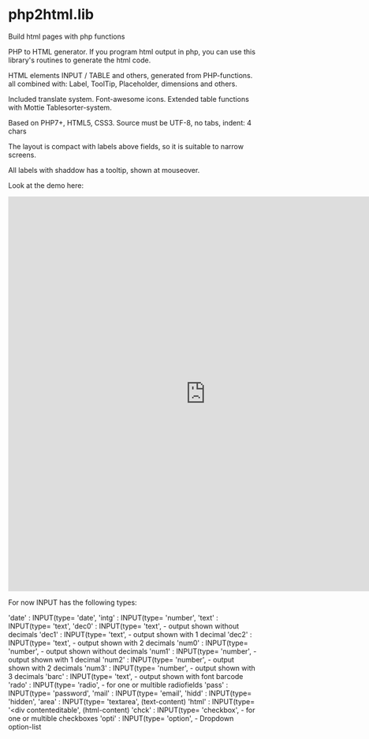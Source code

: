 # php2html.lib
Build html pages with php functions

PHP to HTML generator.
If you program html output in php, you can use this library's routines to generate the html code.
	
HTML elements INPUT / TABLE and others, generated from PHP-functions.
all combined with: Label, ToolTip, Placeholder, dimensions and others.

Included translate system. Font-awesome icons.
Extended table functions with Mottie Tablesorter-system.
	
Based on PHP7+, HTML5, CSS3.
Source must be UTF-8, no tabs, indent: 4 chars

The layout is compact with labels above fields, so it is suitable to narrow screens.

All labels with shaddow has a tooltip, shown at mouseover.

Look at the demo here:

<iframe width="800px" height="800px" seamless frameborder="0" src="https://1331.dscloud.me/saldi-e/Proj1/Demo.page.php" > </iframe> 

For now INPUT has the following types:

'date' : INPUT(type= 'date',
'intg' : INPUT(type= 'number',
'text' : INPUT(type= 'text',
'dec0' : INPUT(type= 'text',		- output shown without decimals
'dec1' : INPUT(type= 'text',		- output shown with 1 decimal
'dec2' : INPUT(type= 'text',		- output shown with 2 decimals
'num0' : INPUT(type= 'number',		- output shown without decimals
'num1' : INPUT(type= 'number',  	- output shown with 1 decimal
'num2' : INPUT(type= 'number',  	- output shown with 2 decimals
'num3' : INPUT(type= 'number',		- output shown with 3 decimals
'barc' : INPUT(type= 'text',		- output shown with font barcode
'rado' : INPUT(type= 'radio',		- for one or multible radiofields
'pass' : INPUT(type= 'password',
'mail' : INPUT(type= 'email',
'hidd' : INPUT(type= 'hidden',
'area' : INPUT(type= 'textarea', 				(text-content)
'html' : INPUT(type= '<div contenteditable',	(html-content)
'chck' : INPUT(type= 'checkbox',	- for one or multible checkboxes
'opti' : INPUT(type= 'option',		- Dropdown option-list



